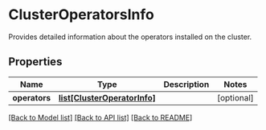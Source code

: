 # ClusterOperatorsInfo

Provides detailed information about the operators installed on the cluster.
## Properties
Name | Type | Description | Notes
------------ | ------------- | ------------- | -------------
**operators** | [**list[ClusterOperatorInfo]**](ClusterOperatorInfo.md) |  | [optional] 

[[Back to Model list]](../README.md#documentation-for-models) [[Back to API list]](../README.md#documentation-for-api-endpoints) [[Back to README]](../README.md)



